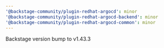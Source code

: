 ```yaml
---
'@backstage-community/plugin-redhat-argocd': minor
'@backstage-community/plugin-redhat-argocd-backend': minor
'@backstage-community/plugin-redhat-argocd-common': minor
---
```


Backstage version bump to v1.43.3
